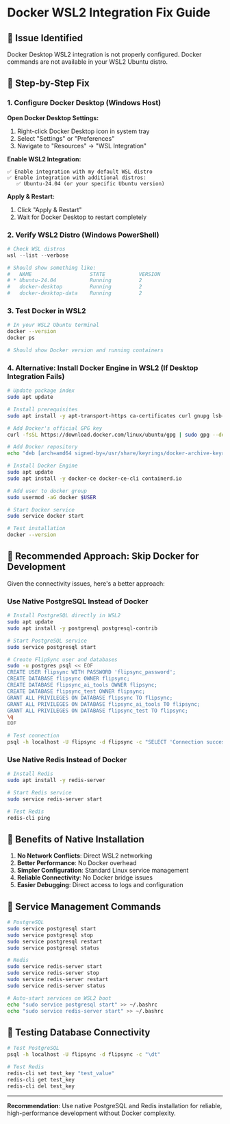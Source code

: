 # Docker WSL2 Integration Fix Guide

## 🚨 **Issue Identified**
Docker Desktop WSL2 integration is not properly configured. Docker commands are not available in your WSL2 Ubuntu distro.

## 🔧 **Step-by-Step Fix**

### **1. Configure Docker Desktop (Windows Host)**

**Open Docker Desktop Settings:**
1. Right-click Docker Desktop icon in system tray
2. Select "Settings" or "Preferences"
3. Navigate to "Resources" → "WSL Integration"

**Enable WSL2 Integration:**
```
✅ Enable integration with my default WSL distro
✅ Enable integration with additional distros:
   ✅ Ubuntu-24.04 (or your specific Ubuntu version)
```

**Apply & Restart:**
1. Click "Apply & Restart"
2. Wait for Docker Desktop to restart completely

### **2. Verify WSL2 Distro (Windows PowerShell)**

```powershell
# Check WSL distros
wsl --list --verbose

# Should show something like:
#   NAME                   STATE           VERSION
# * Ubuntu-24.04           Running         2
#   docker-desktop         Running         2
#   docker-desktop-data    Running         2
```

### **3. Test Docker in WSL2**

```bash
# In your WSL2 Ubuntu terminal
docker --version
docker ps

# Should show Docker version and running containers
```

### **4. Alternative: Install Docker Engine in WSL2 (If Desktop Integration Fails)**

```bash
# Update package index
sudo apt update

# Install prerequisites
sudo apt install -y apt-transport-https ca-certificates curl gnupg lsb-release

# Add Docker's official GPG key
curl -fsSL https://download.docker.com/linux/ubuntu/gpg | sudo gpg --dearmor -o /usr/share/keyrings/docker-archive-keyring.gpg

# Add Docker repository
echo "deb [arch=amd64 signed-by=/usr/share/keyrings/docker-archive-keyring.gpg] https://download.docker.com/linux/ubuntu $(lsb_release -cs) stable" | sudo tee /etc/apt/sources.list.d/docker.list > /dev/null

# Install Docker Engine
sudo apt update
sudo apt install -y docker-ce docker-ce-cli containerd.io

# Add user to docker group
sudo usermod -aG docker $USER

# Start Docker service
sudo service docker start

# Test installation
docker --version
```

## 🚀 **Recommended Approach: Skip Docker for Development**

Given the connectivity issues, here's a better approach:

### **Use Native PostgreSQL Instead of Docker**

```bash
# Install PostgreSQL directly in WSL2
sudo apt update
sudo apt install -y postgresql postgresql-contrib

# Start PostgreSQL service
sudo service postgresql start

# Create FlipSync user and databases
sudo -u postgres psql << EOF
CREATE USER flipsync WITH PASSWORD 'flipsync_password';
CREATE DATABASE flipsync OWNER flipsync;
CREATE DATABASE flipsync_ai_tools OWNER flipsync;
CREATE DATABASE flipsync_test OWNER flipsync;
GRANT ALL PRIVILEGES ON DATABASE flipsync TO flipsync;
GRANT ALL PRIVILEGES ON DATABASE flipsync_ai_tools TO flipsync;
GRANT ALL PRIVILEGES ON DATABASE flipsync_test TO flipsync;
\q
EOF

# Test connection
psql -h localhost -U flipsync -d flipsync -c "SELECT 'Connection successful' AS status;"
```

### **Use Native Redis Instead of Docker**

```bash
# Install Redis
sudo apt install -y redis-server

# Start Redis service
sudo service redis-server start

# Test Redis
redis-cli ping
```

## 🎯 **Benefits of Native Installation**

1. **No Network Conflicts**: Direct WSL2 networking
2. **Better Performance**: No Docker overhead
3. **Simpler Configuration**: Standard Linux service management
4. **Reliable Connectivity**: No Docker bridge issues
5. **Easier Debugging**: Direct access to logs and configuration

## 🔄 **Service Management Commands**

```bash
# PostgreSQL
sudo service postgresql start
sudo service postgresql stop
sudo service postgresql restart
sudo service postgresql status

# Redis
sudo service redis-server start
sudo service redis-server stop
sudo service redis-server restart
sudo service redis-server status

# Auto-start services on WSL2 boot
echo "sudo service postgresql start" >> ~/.bashrc
echo "sudo service redis-server start" >> ~/.bashrc
```

## 🧪 **Testing Database Connectivity**

```bash
# Test PostgreSQL
psql -h localhost -U flipsync -d flipsync -c "\dt"

# Test Redis
redis-cli set test_key "test_value"
redis-cli get test_key
redis-cli del test_key
```

---

**Recommendation**: Use native PostgreSQL and Redis installation for reliable, high-performance development without Docker complexity.
